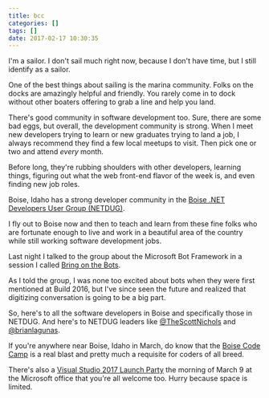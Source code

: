 ```yaml
---
title: bcc
categories: []
tags: []
date: 2017-02-17 10:30:35
---
```



I'm a sailor. I don't sail much right now, because I don't have time, but I still identify as a sailor.

One of the best things about sailing is the marina community. Folks on the docks are amazingly helpful and friendly. You rarely come in to dock without other boaters offering to grab a line and help you land.

There's good community in software development too. Sure, there are some bad eggs, but overall, the development community is strong. When I meet new developers trying to learn or new graduates trying to land a job, I always recommend they find a few local meetups to visit. Then pick one or two and attend _every_ month.

Before long, they're rubbing shoulders with other developers, learning things, figuring out what the web front-end flavor of the week is, and even finding new job roles.

Boise, Idaho has a strong developer community in the [Boise .NET Developers User Group (NETDUG)](https://www.meetup.com/netdug/).

I fly out to Boise now and then to teach and learn from these fine folks who are fortunate enough to live and work in a beautiful area of the country while still working software development jobs.

Last night I talked to the group about the Microsoft Bot Framework in a session I called [Bring on the Bots](https://www.meetup.com/netdug/events/237404383/).

As I told the group, I was none too excited about bots when they were first mentioned at Build 2016, but I've since seen the future and realized that digitizing conversation is going to be a big part.

So, here's to all the software developers in Boise and specifically those in NETDUG. And here's to NETDUG leaders like [@TheScottNichols](https://twitter.com/TheScottNichols) and [@brianlagunas](https://twitter.com/brianlagunas).

If you're anywhere near Boise, Idaho in March, do know that the [Boise Code Camp](http://boisecodecamp.org) is a real blast and pretty much a requisite for coders of all breed.

There's also a [Visual Studio 2017 Launch Party](https://www.meetup.com/netdug/events/237706940/) the morning of March 9 at the Microsoft office that you're all welcome too. Hurry because space is limited.